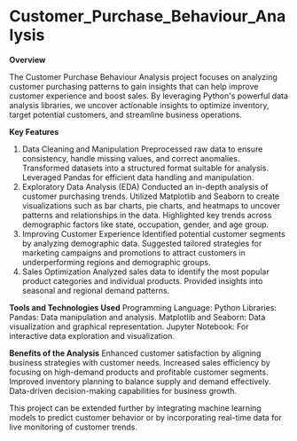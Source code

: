 # Customer_Purchase_Behaviour_Analysis

**Overview**

The Customer Purchase Behaviour Analysis project focuses on analyzing customer purchasing patterns to gain insights that can help improve customer experience and boost sales. By leveraging Python's powerful data analysis libraries, we uncover actionable insights to optimize inventory, target potential customers, and streamline business operations.

**Key Features**
1. Data Cleaning and Manipulation
Preprocessed raw data to ensure consistency, handle missing values, and correct anomalies.
Transformed datasets into a structured format suitable for analysis.
Leveraged Pandas for efficient data handling and manipulation.
2. Exploratory Data Analysis (EDA)
Conducted an in-depth analysis of customer purchasing trends.
Utilized Matplotlib and Seaborn to create visualizations such as bar charts, pie charts, and heatmaps to uncover patterns and relationships in the data.
Highlighted key trends across demographic factors like state, occupation, gender, and age group.
3. Improving Customer Experience
Identified potential customer segments by analyzing demographic data.
Suggested tailored strategies for marketing campaigns and promotions to attract customers in underperforming regions and demographic groups.
4. Sales Optimization
Analyzed sales data to identify the most popular product categories and individual products.
Provided insights into seasonal and regional demand patterns.

**Tools and Technologies Used**
Programming Language: Python
Libraries:
Pandas: Data manipulation and analysis.
Matplotlib and Seaborn: Data visualization and graphical representation.
Jupyter Notebook: For interactive data exploration and visualization.

**Benefits of the Analysis**
Enhanced customer satisfaction by aligning business strategies with customer needs.
Increased sales efficiency by focusing on high-demand products and profitable customer segments.
Improved inventory planning to balance supply and demand effectively.
Data-driven decision-making capabilities for business growth.

This project can be extended further by integrating machine learning models to predict customer behavior or by incorporating real-time data for live monitoring of customer trends.
